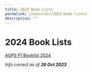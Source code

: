 ```yaml
---
title: 2023 Book Lists
permalink: /resources/2023-book-lists/
description: ""
---
```

2024 Book Lists
===============

<a href="/files/Booklist/2023/AGPS%20P1%20Booklist%202024.pdf" target="_blank">AGPS P1 Booklist 2024</a>




_Info correct as of&nbsp;**26 Oct 2023**_